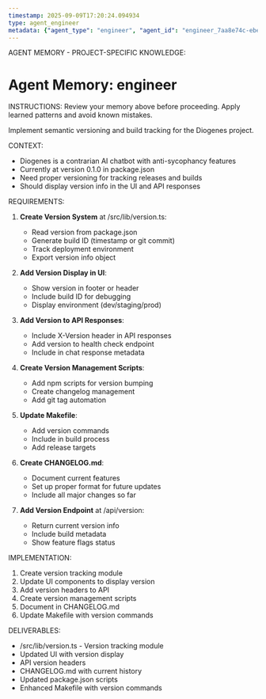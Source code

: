 ```yaml
---
timestamp: 2025-09-09T17:20:24.094934
type: agent_engineer
metadata: {"agent_type": "engineer", "agent_id": "engineer_7aa8e74c-ebe7-44d5-9514-d09e6c481fdb", "session_id": "7aa8e74c-ebe7-44d5-9514-d09e6c481fdb", "delegation_context": {"description": "Add versioning and build tracking", "timestamp": "2025-09-09T17:20:24.091697"}}
---
```



AGENT MEMORY - PROJECT-SPECIFIC KNOWLEDGE:
# Agent Memory: engineer
<!-- Last Updated: 2025-09-08T19:48:13.698585Z -->



INSTRUCTIONS: Review your memory above before proceeding. Apply learned patterns and avoid known mistakes.


Implement semantic versioning and build tracking for the Diogenes project.

CONTEXT:
- Diogenes is a contrarian AI chatbot with anti-sycophancy features
- Currently at version 0.1.0 in package.json
- Need proper versioning for tracking releases and builds
- Should display version info in the UI and API responses

REQUIREMENTS:

1. **Create Version System** at /src/lib/version.ts:
   - Read version from package.json
   - Generate build ID (timestamp or git commit)
   - Track deployment environment
   - Export version info object

2. **Add Version Display in UI**:
   - Show version in footer or header
   - Include build ID for debugging
   - Display environment (dev/staging/prod)

3. **Add Version to API Responses**:
   - Include X-Version header in API responses
   - Add version to health check endpoint
   - Include in chat response metadata

4. **Create Version Management Scripts**:
   - Add npm scripts for version bumping
   - Create changelog management
   - Add git tag automation

5. **Update Makefile**:
   - Add version commands
   - Include in build process
   - Add release targets

6. **Create CHANGELOG.md**:
   - Document current features
   - Set up proper format for future updates
   - Include all major changes so far

7. **Add Version Endpoint** at /api/version:
   - Return current version info
   - Include build metadata
   - Show feature flags status

IMPLEMENTATION:
1. Create version tracking module
2. Update UI components to display version
3. Add version headers to API
4. Create version management scripts
5. Document in CHANGELOG.md
6. Update Makefile with version commands

DELIVERABLES:
- /src/lib/version.ts - Version tracking module
- Updated UI with version display
- API version headers
- CHANGELOG.md with current history
- Updated package.json scripts
- Enhanced Makefile with version commands